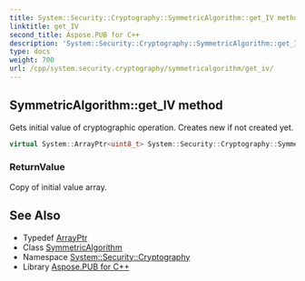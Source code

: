 ```yaml
---
title: System::Security::Cryptography::SymmetricAlgorithm::get_IV method
linktitle: get_IV
second_title: Aspose.PUB for C++
description: 'System::Security::Cryptography::SymmetricAlgorithm::get_IV method. Gets initial value of cryptographic operation. Creates new if not created yet in C++.'
type: docs
weight: 700
url: /cpp/system.security.cryptography/symmetricalgorithm/get_iv/
---
```

## SymmetricAlgorithm::get_IV method


Gets initial value of cryptographic operation. Creates new if not created yet.

```cpp
virtual System::ArrayPtr<uint8_t> System::Security::Cryptography::SymmetricAlgorithm::get_IV()
```


### ReturnValue

Copy of initial value array.

## See Also

* Typedef [ArrayPtr](../../../system/arrayptr/)
* Class [SymmetricAlgorithm](../)
* Namespace [System::Security::Cryptography](../../)
* Library [Aspose.PUB for C++](../../../)
